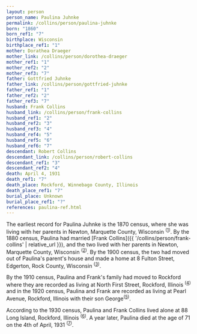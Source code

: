 ```yaml
---
layout: person
person_name: Paulina Juhnke
permalink: /collins/person/paulina-juhnke
born: "1860"
born_ref1: "7"
birthplace: Wisconsin
birthplace_ref1: "1"
mother: Dorathea Draeger
mother_link: /collins/person/dorothea-draeger
mother_ref1: "1"
mother_ref2: "2"
mother_ref3: "7"
father: Gottfried Juhnke
father_link: /collins/person/gottfried-juhnke
father_ref1: "1"
father_ref2: "2"
father_ref3: "7"
husband: Frank Collins
husband_link: /collins/person/frank-collins
husband_ref1: "2"
husband_ref2: "3"
husband_ref3: "4"
husband_ref4: "5"
husband_ref5: "6"
husband_ref6: "7"
descendant: Robert Collins
descendant_link: /collins/person/robert-collins
descendant_ref1: "3"
descendant_ref2: "4"
death: April 4, 1931
death_ref1: "7"
death_place: Rockford, Winnebago County, Illinois
death_place_ref1: "7"
burial_place: Unknown
burial_place_ref1: "?"
references: paulina-ref.html
---
```


The earliest record for Paulina Juhnke is the 1870 census, where she was living with her parents in Newton, Marquette County, Wisconsin <sup>([1](#1))</sup>. By the 1880 census, Paulina had married [Frank Collins]({{ '/collins/person/frank-collins' | relative_url }}), and the two lived with her parents in Newton, Marquette County, Wisconsin <sup>([2](#2))</sup>. By the 1900 census, the two had moved out of Paulina's parent's house and made a home at 8 Fulton Street, Edgerton, Rock County, Wisconsin <sup>([3](#3))</sup>.

By the 1910 census, Paulina and Frank's family had moved to Rockford where they are recorded as living at North First Street, Rockford, Illinois <sup>([4](#4))</sup> and in the 1920 census, Paulina and Frank are recorded as living at Pearl Avenue, Rockford, Illinois with their son George<sup>([5](#5))</sup>.

According to the 1930 census, Paulina and Frank Collins lived alone at 88 Long Island, Rockford, Illinois <sup>([6](#6))</sup>. A year later, Paulina died at the age of 71 on the 4th of April, 1931 <sup>([7](#7))</sup>.
